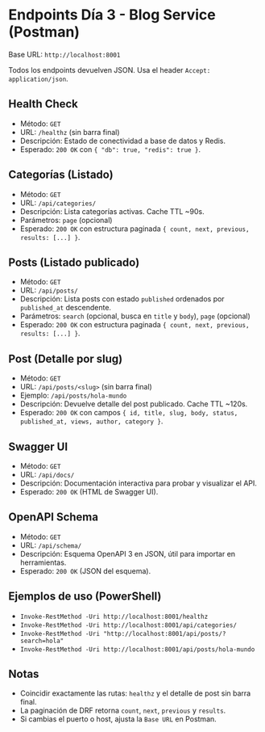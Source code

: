 # Endpoints Día 3 - Blog Service (Postman)

Base URL: `http://localhost:8001`

Todos los endpoints devuelven JSON. Usa el header `Accept: application/json`.

## Health Check
- Método: `GET`
- URL: `/healthz` (sin barra final)
- Descripción: Estado de conectividad a base de datos y Redis.
- Esperado: `200 OK` con `{ "db": true, "redis": true }`.

## Categorías (Listado)
- Método: `GET`
- URL: `/api/categories/`
- Descripción: Lista categorías activas. Cache TTL ~90s.
- Parámetros: `page` (opcional)
- Esperado: `200 OK` con estructura paginada `{ count, next, previous, results: [...] }`.

## Posts (Listado publicado)
- Método: `GET`
- URL: `/api/posts/`
- Descripción: Lista posts con estado `published` ordenados por `published_at` descendente.
- Parámetros: `search` (opcional, busca en `title` y `body`), `page` (opcional)
- Esperado: `200 OK` con estructura paginada `{ count, next, previous, results: [...] }`.

## Post (Detalle por slug)
- Método: `GET`
- URL: `/api/posts/<slug>` (sin barra final)
- Ejemplo: `/api/posts/hola-mundo`
- Descripción: Devuelve detalle del post publicado. Cache TTL ~120s.
- Esperado: `200 OK` con campos `{ id, title, slug, body, status, published_at, views, author, category }`.

## Swagger UI
- Método: `GET`
- URL: `/api/docs/`
- Descripción: Documentación interactiva para probar y visualizar el API.
- Esperado: `200 OK` (HTML de Swagger UI).

## OpenAPI Schema
- Método: `GET`
- URL: `/api/schema/`
- Descripción: Esquema OpenAPI 3 en JSON, útil para importar en herramientas.
- Esperado: `200 OK` (JSON del esquema).

## Ejemplos de uso (PowerShell)
- `Invoke-RestMethod -Uri http://localhost:8001/healthz`
- `Invoke-RestMethod -Uri http://localhost:8001/api/categories/`
- `Invoke-RestMethod -Uri "http://localhost:8001/api/posts/?search=hola"`
- `Invoke-RestMethod -Uri http://localhost:8001/api/posts/hola-mundo`

## Notas
- Coincidir exactamente las rutas: `healthz` y el detalle de post sin barra final.
- La paginación de DRF retorna `count`, `next`, `previous` y `results`.
- Si cambias el puerto o host, ajusta la `Base URL` en Postman.
